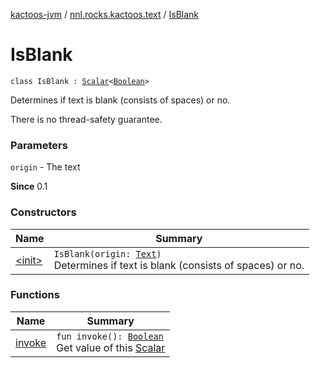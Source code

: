 [kactoos-jvm](../../index.md) / [nnl.rocks.kactoos.text](../index.md) / [IsBlank](./index.md)

# IsBlank

`class IsBlank : `[`Scalar`](../../nnl.rocks.kactoos/-scalar/index.md)`<`[`Boolean`](https://kotlinlang.org/api/latest/jvm/stdlib/kotlin/-boolean/index.html)`>`

Determines if text is blank (consists of spaces) or no.

There is no thread-safety guarantee.

### Parameters

`origin` - The text

**Since**
0.1

### Constructors

| Name | Summary |
|---|---|
| [&lt;init&gt;](-init-.md) | `IsBlank(origin: `[`Text`](../../nnl.rocks.kactoos/-text/index.md)`)`<br>Determines if text is blank (consists of spaces) or no. |

### Functions

| Name | Summary |
|---|---|
| [invoke](invoke.md) | `fun invoke(): `[`Boolean`](https://kotlinlang.org/api/latest/jvm/stdlib/kotlin/-boolean/index.html)<br>Get value of this [Scalar](../../nnl.rocks.kactoos/-scalar/index.md) |
